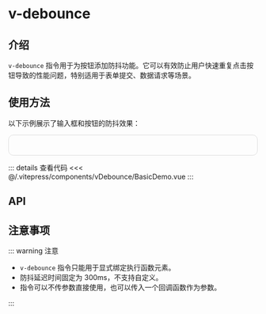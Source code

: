 # v-debounce

## 介绍

`v-debounce` 指令用于为按钮添加防抖功能。它可以有效防止用户快速重复点击按钮导致的性能问题，特别适用于表单提交、数据请求等场景。

## 使用方法

以下示例展示了输入框和按钮的防抖效果：

<div class="demo-container">
  <BasicDemo />
</div>

::: details 查看代码
<<< @/.vitepress/components/vDebounce/BasicDemo.vue
:::

## API

<ApiTable :data="data" />

## 注意事项

::: warning 注意

- `v-debounce` 指令只能用于显式绑定执行函数元素。
- 防抖延迟时间固定为 300ms，不支持自定义。
- 指令可以不传参数直接使用，也可以传入一个回调函数作为参数。

:::

<script setup>
import BasicDemo from '../.vitepress/components/vDebounce/BasicDemo.vue'
import ApiTable from '../.vitepress/components/ApiTable.vue'

const data = [
    {
        name:"event",
        type:"Function",
        required:true,
        description:"防抖触发的回调函数",
        default:"-"
    }
]
</script>

<style>
.demo-container {
  border: 1px solid #ddd;
  padding: 20px;
  border-radius: 10px;
  display: flex;
  flex-direction: column;
  gap: 20px;
}
</style>

